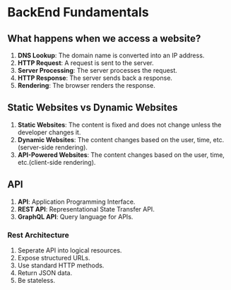 # BackEnd Fundamentals

## What happens when we access a website?

1. **DNS Lookup**: The domain name is converted into an IP address.
2. **HTTP Request**: A request is sent to the server.
3. **Server Processing**: The server processes the request.
4. **HTTP Response**: The server sends back a response.
5. **Rendering**: The browser renders the response.

## Static Websites vs Dynamic Websites

1. **Static Websites**: The content is fixed and does not change unless the developer changes it.
2. **Dynamic Websites**: The content changes based on the user, time, etc.(server-side rendering).
3. **API-Powered Websites**: The content changes based on the user, time, etc.(client-side rendering).

## API

1. **API**: Application Programming Interface.
2. **REST API**: Representational State Transfer API.
3. **GraphQL API**: Query language for APIs.

### Rest Architecture

1. Seperate API into logical resources.
2. Expose structured URLs.
3. Use standard HTTP methods.
4. Return JSON data.
5. Be stateless.
